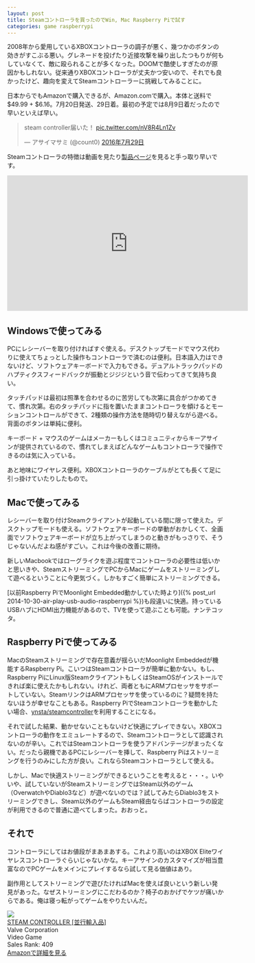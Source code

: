 ```yaml
---
layout: post
title: Steamコントローラを買ったのでWin, Mac Raspberry Piで試す
categories: game raspberrypi
---
```


2008年から愛用しているXBOXコントローラの調子が悪く、幾つかのボタンの効きがすこぶる悪い。グレネードを投げたり近接攻撃を繰り出したつもりが何もしていなくて、敵に殴られることが多くなった。DOOMで酷使しすぎたのが原因かもしれない。従来通りXBOXコントローラが丈夫かつ安いので、それでも良かったけど、趣向を変えてSteamコントローラーに挑戦してみることに。

日本からでもAmazonで購入できるが、Amazon.comで購入。本体と送料で$49.99 + $6.16。7月20日発送、29日着。最初の予定では8月9日着だったので早いといえば早い。

<blockquote class="twitter-tweet" data-lang="ja"><p lang="ja" dir="ltr">steam controller届いた！ <a href="https://t.co/nV8R4Ln1Zv">pic.twitter.com/nV8R4Ln1Zv</a></p>&mdash; アサイマサミ (@count0) <a href="https://twitter.com/count0/status/758973846900707328">2016年7月29日</a></blockquote> <script async src="//platform.twitter.com/widgets.js" charset="utf-8"></script>

Steamコントローラの特徴は動画を見たり[製品ページ][steamcontroller]を見ると手っ取り早いです。

<div class="videoplayer">
<iframe width="560" height="315" src="https://www.youtube.com/embed/8fs2Yh1PFwM" frameborder="0" allowfullscreen></iframe>
</div>

## Windowsで使ってみる

PCにレシーバーを取り付ければすぐ使える。デスクトップモードでマウス代わりに使えてちょっとした操作もコントローラで済むのは便利。日本語入力はできないけど、ソフトウェアキーボードで入力もできる。デュアルトラックパッドのハプティクスフィードバックが振動とジジジという音で伝わってきて気持ち良い。

タッチパッドは最初は照準を合わせるのに苦労しても次第に具合がつかめてきて、慣れ次第。右のタッチパッドに指を置いたままコントローラを傾けるとモーションコントロールができて、2種類の操作方法を随時切り替えながら遊べる。背面のボタンは単純に便利。

キーボード + マウスのゲームはメーカーもしくはコミュニティからキーアサインが提供されているので、慣れてしまえばどんなゲームもコントローラで操作できるのは気に入っている。

あと地味にワイヤレス便利。XBOXコントローラのケーブルがとても長くて足に引っ掛けていたりしたもので。

## Macで使ってみる

レシーバーを取り付けSteamクライアントが起動している間に限って使えた。デスクトップモードも使える。ソフトウェアキーボードの挙動がおかしくて、全画面でソフトウェアキーボードが立ち上がってしまうのと動きがもっさりで、そうじゃないんだよね感がすごい。これは今後の改善に期待。

新しいMacbookではローグライクを遊ぶ程度でコントローラの必要性は低いかと思いきや、SteamストリーミングでPCからMacにゲームをストリーミングして遊べるということに今更気づく。しかもすごく簡単にストリーミングできる。

[以前Raspberry PiでMoonlight Embedded動かしていた時より]({% post_url 2014-10-30-air-play-usb-audio-raspberrypi %})も段違いに快適。持っているUSBハブにHDMI出力機能があるので、TVを使って遊ぶことも可能。ナンテコッタ。

## Raspberry Piで使ってみる

MacのSteamストリーミングで存在意義が揺らいだMoonlight Embeddedが機能するRaspberry Pi。こいつはSteamコントローラが簡単に動かない。もし、Raspberry PiにLinux版SteamクライアントもしくはSteamOSがインストールできれば楽に使えたかもしれない。けれど、両者ともにARMプロセッサをサポートしていない。SteamリンクはARMプロセッサを使っているのに？疑問を持たないほうが幸せなこともある。Raspberry PiでSteamコントローラを動かしたい場合、[ynsta/steamcontroller][ynsta/steamcontroller]を利用することになる。

それで試した結果、動かせないこともないけど快適にプレイできない。XBOXコントローラの動作をエミュレートするので、Steamコントローラとして認識されないのが辛い。これではSteamコントローラを使うアドバンテージがまったくない。だったら親機であるPCにレシーバーを挿して、Raspberry Piはストリーミングを行うのみにした方が良い。これならSteamコントローラとして使える。

しかし、Macで快適ストリーミングができるということを考えると・・・。いやいや、試していないがSteamストリーミングではSteam以外のゲーム（OverwatchやDiablo3など）が遊べないのでは？試してみたらDiablo3をストリーミングできし、Steam以外のゲームもSteam経由ならばコントローラの設定が利用できるので普通に遊べてしまった。おおっと。

## それで

コントローラにしてはお値段がまあまあする。これより高いのはXBOX Eliteワイヤレスコントローラぐらいじゃないかな。キーアサインのカスタマイズが相当豊富なのでPCゲームをメインにプレイするなら試して見る価値はあり。

副作用としてストリーミングで遊びたければMacを使えば良いという新しい発見があった。なぜストリーミングにこだわるのか？椅子のおかげでケツが痛いからである。俺は寝っ転がってゲームをやりたいんだ。

<div class="amazon-block"><div class="image"><a href="http://www.amazon.co.jp/exec/obidos/ASIN/B017WHPVT8/count_0-22" target="_blank"><img src="http://ecx.images-amazon.com/images/I/41Uo6hEkQpL.jpg" /></a></div><div class="title"><a href="http://www.amazon.co.jp/exec/obidos/ASIN/B017WHPVT8/count_0-22" target="_blank">STEAM CONTROLLER [並行輸入品]</a></div><div class="label">Valve Corporation</div><div class="binding">Video Game</div><div class="rank">Sales Rank: 409</div><a class="link" href="http://www.amazon.co.jp/exec/obidos/ASIN/B017WHPVT8/count_0-22">Amazonで詳細を見る</a></div>

[steamcontroller]:http://store.steampowered.com/app/353370?l=japanese
[ynsta/steamcontroller]:https://github.com/ynsta/steamcontroller
